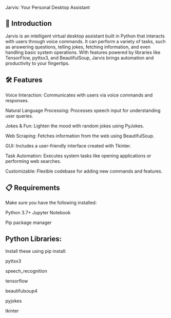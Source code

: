Jarvis: Your Personal Desktop Assistant



## 🌟 Introduction
Jarvis is an intelligent virtual desktop assistant built in Python that interacts with users through voice commands. It can perform a variety of tasks, such as answering questions, telling jokes, fetching information, and even handling basic system operations. With features powered by libraries like TensorFlow, pyttsx3, and BeautifulSoup, Jarvis brings automation and productivity to your fingertips.

## 🛠 Features
Voice Interaction: Communicates with users via voice commands and responses.

Natural Language Processing: Processes speech input for understanding user queries.

Jokes & Fun: Lighten the mood with random jokes using PyJokes.

Web Scraping: Fetches information from the web using BeautifulSoup.

GUI: Includes a user-friendly interface created with Tkinter.

Task Automation: Executes system tasks like opening applications or performing web searches.

Customizable: Flexible codebase for adding new commands and features.

## 📋 Requirements
Make sure you have the following installed:

Python 3.7+
Jupyter Notebook

Pip package manager

## Python Libraries:

Install these using pip install:

pyttsx3

speech_recognition

tensorflow

beautifulsoup4

pyjokes

tkinter

